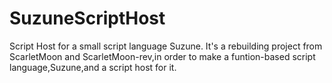 # SuzuneScriptHost
Script Host for a small script language Suzune.
It's a rebuilding project from ScarletMoon and ScarletMoon-rev,in order to make a funtion-based script language,Suzune,and a script host for it. 
